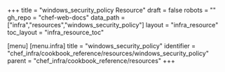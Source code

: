 +++
title = "windows_security_policy Resource"
draft = false
robots = ""
gh_repo = "chef-web-docs"
data_path = ["infra","resources","windows_security_policy"]
layout = "infra_resource"
toc_layout = "infra_resource_toc"

[menu]
  [menu.infra]
    title = "windows_security_policy"
    identifier = "chef_infra/cookbook_reference/resources/windows_security_policy"
    parent = "chef_infra/cookbook_reference/resources"
+++

<!-- The contents of this page are automatically generated from the windows_security_policy.yaml file in the data directory. -->
<!-- To suggest a change, edit the https://github.com/chef/chef/blob/main/lib/chef/resource/windows_security_policy.rb file
      and submit a pull request to the https://github.com/chef/chef repository. -->
